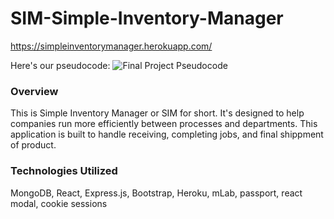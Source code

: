 # SIM-Simple-Inventory-Manager

https://simpleinventorymanager.herokuapp.com/

Here's our pseudocode:
![Final Project Pseudocode](pseudocode.jpg)


### Overview ### 
This is Simple Inventory Manager or SIM for short. It's designed to help companies run more efficiently between processes and departments. This application is built to handle receiving, completing jobs, and final shippment of product. 

### Technologies Utilized
MongoDB, React, Express.js, Bootstrap, Heroku, mLab, passport, react modal, cookie sessions

